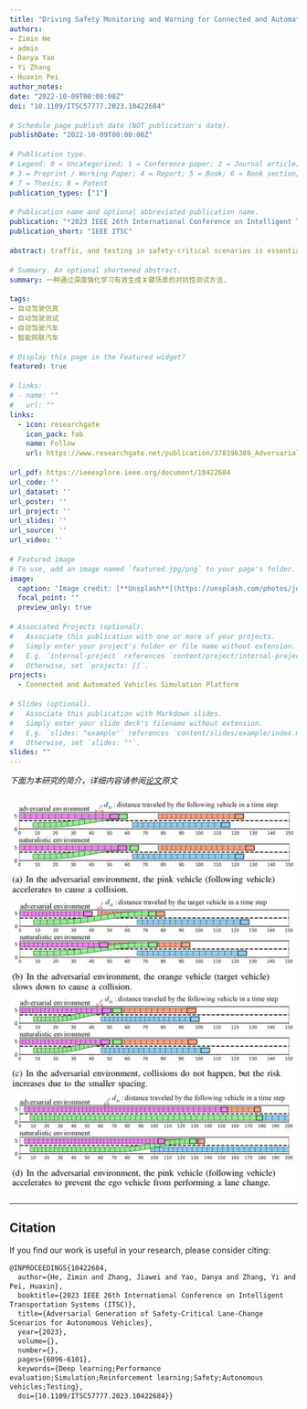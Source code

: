 ```yaml
---
title: "Driving Safety Monitoring and Warning for Connected and Automated Vehicles via Edge Computing"
authors:
- Zimin He
- admin
- Danya Yao
- Yi Zhang
- Huaxin Pei
author_notes:
date: "2022-10-09T00:00:00Z"
doi: "10.1109/ITSC57777.2023.10422684"

# Schedule page publish date (NOT publication's date).
publishDate: "2022-10-09T00:00:00Z"

# Publication type.
# Legend: 0 = Uncategorized; 1 = Conference paper; 2 = Journal article;
# 3 = Preprint / Working Paper; 4 = Report; 5 = Book; 6 = Book section;
# 7 = Thesis; 8 = Patent
publication_types: ["1"]

# Publication name and optional abbreviated publication name.
publication: "*2023 IEEE 26th International Conference on Intelligent Transportation Systems (ITSC)*"
publication_short: "IEEE ITSC"

abstract: traffic, and testing in safety-critical scenarios is essential for identifying scenarios that autonomous vehicles cannot handle. Given the rarity of safety-critical scenarios, it is necessary to investigate how to systematically generate these scenarios. In this paper, we propose an adversarial method to efficiently generate safety-critical scenarios through deep reinforcement learning. We first formulate the typical lane-change scenarios based on the Markov Decision Process and then train the background vehicles to aggressively interfere with the autonomous vehicle under test and create some risky situations. We also propose a reasonableness reward to avoid the extreme adversarial behavior of the background vehicles, making the scenarios reasonable and informative for the autonomous vehicle testing. Simulation results show that the generated scenarios are more critical in terms of safety than those in the naturalistic environment, significantly degrading the performance of the vehicle under test and providing a basis for improving the model.

# Summary. An optional shortened abstract.
summary: 一种通过深度强化学习有效生成关键场景的对抗性测试方法.

tags:
- 自动驾驶仿真
- 自动驾驶测试
- 自动驾驶汽车
- 智能网联汽车

# Display this page in the Featured widget?
featured: true

# links:
# - name: ""
#   url: ""
links:
  - icon: researchgate
    icon_pack: fab
    name: Follow
    url: https://www.researchgate.net/publication/378196389_Adversarial_Generation_of_Safety-Critical_Lane-Change_Scenarios_for_Autonomous_Vehicles

url_pdf: https://ieeexplore.ieee.org/document/10422684
url_code: ''
url_dataset: ''
url_poster: ''
url_project: ''
url_slides: ''
url_source: ''
url_video: ''

# Featured image
# To use, add an image named `featured.jpg/png` to your page's folder. 
image:
  caption: 'Image credit: [**Unsplash**](https://unsplash.com/photos/jdD8gXaTZsc)'
  focal_point: ""
  preview_only: true

# Associated Projects (optional).
#   Associate this publication with one or more of your projects.
#   Simply enter your project's folder or file name without extension.
#   E.g. `internal-project` references `content/project/internal-project/index.md`.
#   Otherwise, set `projects: []`.
projects: 
  - Connected and Automated Vehicles Simulation Platform

# Slides (optional).
#   Associate this publication with Markdown slides.
#   Simply enter your slide deck's filename without extension.
#   E.g. `slides: "example"` references `content/slides/example/index.md`.
#   Otherwise, set `slides: ""`.
slides: ""
---
```


 *下面为本研究的简介，详细内容请参阅[论文](https://ieeexplore.ieee.org/document/10422684)原文*

![avatar](./Fig_1.jpg)

---


## Citation
If you find our work is useful in your research, please consider citing:
```
@INPROCEEDINGS{10422684,
  author={He, Zimin and Zhang, Jiawei and Yao, Danya and Zhang, Yi and Pei, Huaxin},
  booktitle={2023 IEEE 26th International Conference on Intelligent Transportation Systems (ITSC)}, 
  title={Adversarial Generation of Safety-Critical Lane-Change Scenarios for Autonomous Vehicles}, 
  year={2023},
  volume={},
  number={},
  pages={6096-6101},
  keywords={Deep learning;Performance evaluation;Simulation;Reinforcement learning;Safety;Autonomous vehicles;Testing},
  doi={10.1109/ITSC57777.2023.10422684}}
```

